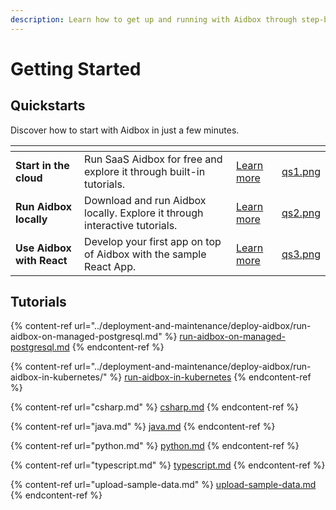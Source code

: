 ```yaml
---
description: Learn how to get up and running with Aidbox through step-by-step tutorials.
---
```


# Getting Started

## Quickstarts

Discover how to start with Aidbox in just a few minutes.

<table data-view="cards"><thead><tr><th></th><th></th><th></th><th data-hidden data-card-cover data-type="files"></th></tr></thead><tbody><tr><td><strong>Start in the cloud</strong></td><td>Run SaaS Aidbox for free and explore it through built-in tutorials.</td><td><a href="run-aidbox-in-sandbox.md">Learn more</a></td><td><a href="../../.gitbook/assets/qs1.png">qs1.png</a></td></tr><tr><td><strong>Run Aidbox locally</strong></td><td>Download and run Aidbox locally. Explore it through interactive tutorials.</td><td><a href="run-aidbox-locally.md">Learn more</a></td><td><a href="../../.gitbook/assets/qs2.png">qs2.png</a></td></tr><tr><td><strong>Use Aidbox with React</strong></td><td>Develop your first app on top of Aidbox with the sample React App.</td><td><a href="../developer-experience/use-aidbox-with-react.md">Learn more</a></td><td><a href="../../.gitbook/assets/qs3.png">qs3.png</a></td></tr></tbody></table>

## Tutorials

{% content-ref url="../deployment-and-maintenance/deploy-aidbox/run-aidbox-on-managed-postgresql.md" %}
[run-aidbox-on-managed-postgresql.md](../deployment-and-maintenance/deploy-aidbox/run-aidbox-on-managed-postgresql.md)
{% endcontent-ref %}

{% content-ref url="../deployment-and-maintenance/deploy-aidbox/run-aidbox-in-kubernetes/" %}
[run-aidbox-in-kubernetes](../deployment-and-maintenance/deploy-aidbox/run-aidbox-in-kubernetes/)
{% endcontent-ref %}

{% content-ref url="csharp.md" %}
[csharp.md](csharp.md)
{% endcontent-ref %}

{% content-ref url="java.md" %}
[java.md](java.md)
{% endcontent-ref %}

{% content-ref url="python.md" %}
[python.md](python.md)
{% endcontent-ref %}

{% content-ref url="typescript.md" %}
[typescript.md](typescript.md)
{% endcontent-ref %}

{% content-ref url="upload-sample-data.md" %}
[upload-sample-data.md](upload-sample-data.md)
{% endcontent-ref %}
